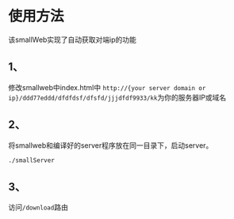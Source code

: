 # 使用方法

该smallWeb实现了自动获取对端ip的功能

## 1、
修改smallweb中index.html中
`http://{your server domain or ip}/ddd77eddd/dfdfdsf/dfsfd/jjjdfdf9933/kk`为你的服务器IP或域名

## 2、
将smallweb和编译好的server程序放在同一目录下，启动server。
```bash
./smallServer
```

## 3、
访问`/download`路由
